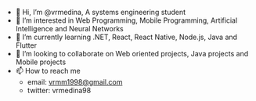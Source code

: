- 👋 Hi, I’m @vrmedina, A systems engineering student
- 👀 I’m interested in Web Programming, Mobile Programming, Artificial Intelligence and Neural Networks
- 🌱 I’m currently learning .NET, React, React Native, Node.js, Java and Flutter
- 💞️ I’m looking to collaborate on Web oriented projects, Java projects and Mobile projects
- 📫 How to reach me 
  - email: vrmm1998@gmail.com
  - twitter: vrmedina98

<!---
vrmedina/vrmedina is a ✨ special ✨ repository because its `README.md` (this file) appears on your GitHub profile.
You can click the Preview link to take a look at your changes.
--->

